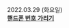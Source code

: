 2022.03.29 (화요일)  
<strong><u>[핸드폰 번호 가리기](https://programmers.co.kr/learn/courses/30/lessons/12937)</u></strong>
